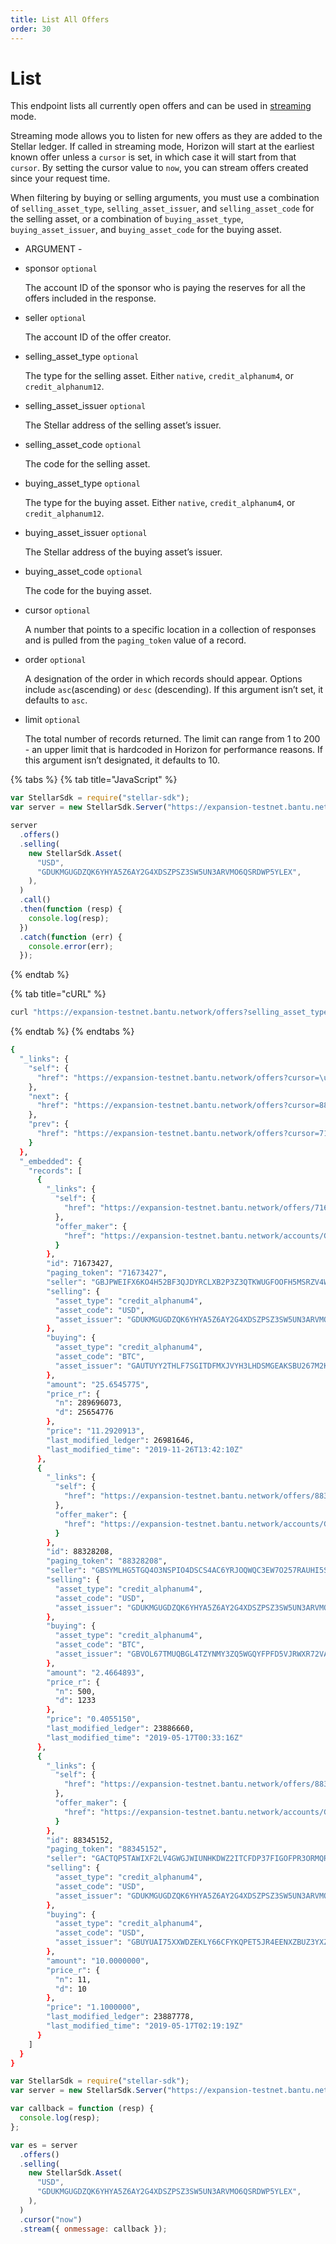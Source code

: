 ```yaml
---
title: List All Offers
order: 30
---
```


# List

This endpoint lists all currently open offers and can be used in [streaming](../../introduction/streaming.md) mode.

Streaming mode allows you to listen for new offers as they are added to the Stellar ledger. If called in streaming mode, Horizon will start at the earliest known offer unless a `cursor` is set, in which case it will start from that `cursor`. By setting the cursor value to `now`, you can stream offers created since your request time.

When filtering by buying or selling arguments, you must use a combination of `selling_asset_type`, `selling_asset_issuer`, and `selling_asset_code` for the selling asset, or a combination of `buying_asset_type`, `buying_asset_issuer`, and `buying_asset_code` for the buying asset.

 - ARGUMENT - 

* sponsor `optional`

  The account ID of the sponsor who is paying the reserves for all the offers included in the response.

* seller `optional`

  The account ID of the offer creator.

* selling\_asset\_type `optional`

  The type for the selling asset. Either `native`, `credit_alphanum4`, or `credit_alphanum12`.

* selling\_asset\_issuer `optional`

  The Stellar address of the selling asset’s issuer.

* selling\_asset\_code `optional`

  The code for the selling asset.

* buying\_asset\_type `optional`

  The type for the buying asset. Either `native`, `credit_alphanum4`, or `credit_alphanum12`.

* buying\_asset\_issuer `optional`

  The Stellar address of the buying asset’s issuer.

* buying\_asset\_code `optional`

  The code for the buying asset.

* cursor `optional`

  A number that points to a specific location in a collection of responses and is pulled from the `paging_token` value of a record.

* order `optional`

  A designation of the order in which records should appear. Options include `asc`\(ascending\) or `desc` \(descending\). If this argument isn’t set, it defaults to `asc`.

* limit `optional`

  The total number of records returned. The limit can range from 1 to 200 - an upper limit that is hardcoded in Horizon for performance reasons. If this argument isn’t designated, it defaults to 10.

{% tabs %}
{% tab title="JavaScript" %}
```javascript
var StellarSdk = require("stellar-sdk");
var server = new StellarSdk.Server("https://expansion-testnet.bantu.network");

server
  .offers()
  .selling(
    new StellarSdk.Asset(
      "USD",
      "GDUKMGUGDZQK6YHYA5Z6AY2G4XDSZPSZ3SW5UN3ARVMO6QSRDWP5YLEX",
    ),
  )
  .call()
  .then(function (resp) {
    console.log(resp);
  })
  .catch(function (err) {
    console.error(err);
  });
```
{% endtab %}

{% tab title="cURL" %}
```bash
curl "https://expansion-testnet.bantu.network/offers?selling_asset_type=credit_alphanum4&selling_asset_issuer=GDUKMGUGDZQK6YHYA5Z6AY2G4XDSZPSZ3SW5UN3ARVMO6QSRDWP5YLEX&selling_asset_code=USD&limit=3"
```
{% endtab %}
{% endtabs %}

```bash
{
  "_links": {
    "self": {
      "href": "https://expansion-testnet.bantu.network/offers?cursor=\u0026limit=3\u0026order=asc\u0026selling_asset_code=USD\u0026selling_asset_issuer=GDUKMGUGDZQK6YHYA5Z6AY2G4XDSZPSZ3SW5UN3ARVMO6QSRDWP5YLEX\u0026selling_asset_type=credit_alphanum4"
    },
    "next": {
      "href": "https://expansion-testnet.bantu.network/offers?cursor=88345152\u0026limit=3\u0026order=asc\u0026selling_asset_code=USD\u0026selling_asset_issuer=GDUKMGUGDZQK6YHYA5Z6AY2G4XDSZPSZ3SW5UN3ARVMO6QSRDWP5YLEX\u0026selling_asset_type=credit_alphanum4"
    },
    "prev": {
      "href": "https://expansion-testnet.bantu.network/offers?cursor=71673427\u0026limit=3\u0026order=desc\u0026selling_asset_code=USD\u0026selling_asset_issuer=GDUKMGUGDZQK6YHYA5Z6AY2G4XDSZPSZ3SW5UN3ARVMO6QSRDWP5YLEX\u0026selling_asset_type=credit_alphanum4"
    }
  },
  "_embedded": {
    "records": [
      {
        "_links": {
          "self": {
            "href": "https://expansion-testnet.bantu.network/offers/71673427"
          },
          "offer_maker": {
            "href": "https://expansion-testnet.bantu.network/accounts/GBJPWEIFX6KO4H52BF3QJDYRCLXB2P3Z3QTKWUGFOOFH5MSRZV4WLRZ7"
          }
        },
        "id": 71673427,
        "paging_token": "71673427",
        "seller": "GBJPWEIFX6KO4H52BF3QJDYRCLXB2P3Z3QTKWUGFOOFH5MSRZV4WLRZ7",
        "selling": {
          "asset_type": "credit_alphanum4",
          "asset_code": "USD",
          "asset_issuer": "GDUKMGUGDZQK6YHYA5Z6AY2G4XDSZPSZ3SW5UN3ARVMO6QSRDWP5YLEX"
        },
        "buying": {
          "asset_type": "credit_alphanum4",
          "asset_code": "BTC",
          "asset_issuer": "GAUTUYY2THLF7SGITDFMXJVYH3LHDSMGEAKSBU267M2K7A3W543CKUEF"
        },
        "amount": "25.6545775",
        "price_r": {
          "n": 289696073,
          "d": 25654776
        },
        "price": "11.2920913",
        "last_modified_ledger": 26981646,
        "last_modified_time": "2019-11-26T13:42:10Z"
      },
      {
        "_links": {
          "self": {
            "href": "https://expansion-testnet.bantu.network/offers/88328208"
          },
          "offer_maker": {
            "href": "https://expansion-testnet.bantu.network/accounts/GBSYMLHG5TGQ4O3NSPIO4DSCS4AC6YRJOQWQC3EW7O257RAUHI5SA45R"
          }
        },
        "id": 88328208,
        "paging_token": "88328208",
        "seller": "GBSYMLHG5TGQ4O3NSPIO4DSCS4AC6YRJOQWQC3EW7O257RAUHI5SA45R",
        "selling": {
          "asset_type": "credit_alphanum4",
          "asset_code": "USD",
          "asset_issuer": "GDUKMGUGDZQK6YHYA5Z6AY2G4XDSZPSZ3SW5UN3ARVMO6QSRDWP5YLEX"
        },
        "buying": {
          "asset_type": "credit_alphanum4",
          "asset_code": "BTC",
          "asset_issuer": "GBVOL67TMUQBGL4TZYNMY3ZQ5WGQYFPFD5VJRWXR72VA33VFNL225PL5"
        },
        "amount": "2.4664893",
        "price_r": {
          "n": 500,
          "d": 1233
        },
        "price": "0.4055150",
        "last_modified_ledger": 23886660,
        "last_modified_time": "2019-05-17T00:33:16Z"
      },
      {
        "_links": {
          "self": {
            "href": "https://expansion-testnet.bantu.network/offers/88345152"
          },
          "offer_maker": {
            "href": "https://expansion-testnet.bantu.network/accounts/GACTQP5TAWIXF2LV4GWGJWIUNHKDWZ2ITCFDP37FIGOFPR3ORMQRR63U"
          }
        },
        "id": 88345152,
        "paging_token": "88345152",
        "seller": "GACTQP5TAWIXF2LV4GWGJWIUNHKDWZ2ITCFDP37FIGOFPR3ORMQRR63U",
        "selling": {
          "asset_type": "credit_alphanum4",
          "asset_code": "USD",
          "asset_issuer": "GDUKMGUGDZQK6YHYA5Z6AY2G4XDSZPSZ3SW5UN3ARVMO6QSRDWP5YLEX"
        },
        "buying": {
          "asset_type": "credit_alphanum4",
          "asset_code": "USD",
          "asset_issuer": "GBUYUAI75XXWDZEKLY66CFYKQPET5JR4EENXZBUZ3YXZ7DS56Z4OKOFU"
        },
        "amount": "10.0000000",
        "price_r": {
          "n": 11,
          "d": 10
        },
        "price": "1.1000000",
        "last_modified_ledger": 23887778,
        "last_modified_time": "2019-05-17T02:19:19Z"
      }
    ]
  }
}
```

```javascript
var StellarSdk = require("stellar-sdk");
var server = new StellarSdk.Server("https://expansion-testnet.bantu.network");

var callback = function (resp) {
  console.log(resp);
};

var es = server
  .offers()
  .selling(
    new StellarSdk.Asset(
      "USD",
      "GDUKMGUGDZQK6YHYA5Z6AY2G4XDSZPSZ3SW5UN3ARVMO6QSRDWP5YLEX",
    ),
  )
  .cursor("now")
  .stream({ onmessage: callback });
```

